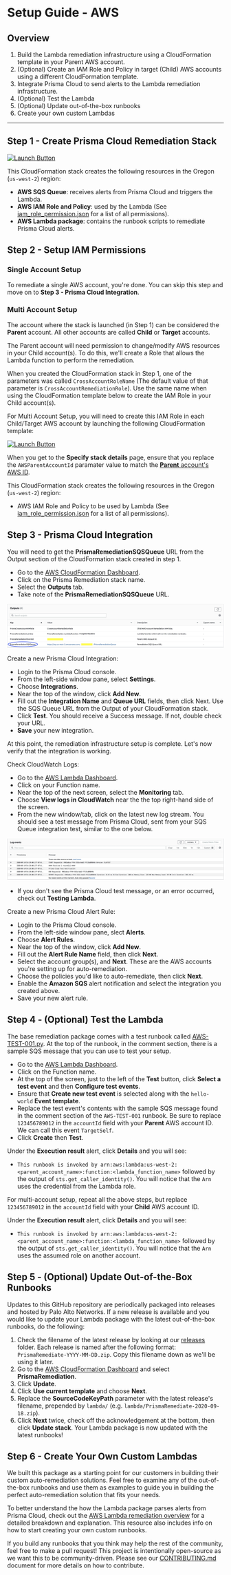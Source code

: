 # Setup Guide - AWS

## Overview

1. Build the Lambda remediation infrastructure using a CloudFormation template in your Parent AWS account.
2. (Optional) Create an IAM Role and Policy in target (Child) AWS accounts using a different CloudFormation template.
3. Integrate Prisma Cloud to send alerts to the Lambda remediation infrastructure.
4. (Optional) Test the Lambda
5. (Optional) Update out-of-the-box runbooks
6. Create your own custom Lambdas

---

## Step 1 - Create Prisma Cloud Remediation Stack

[![Launch Button](https://s3.amazonaws.com/cloudformation-examples/cloudformation-launch-stack.png)](https://console.aws.amazon.com/cloudformation/home?region=us-west-2#/stacks/new?stackName=PrismaRemediation&templateURL=https://prisma-lambda-remediation.s3-us-west-2.amazonaws.com/templates/cloudformation_prisma_template.json)

This CloudFormation stack creates the following resources in the Oregon (`us-west-2`) region:

- **AWS SQS Queue**: receives alerts from Prisma Cloud and triggers the Lambda.
- **AWS IAM Role and Policy**: used by the Lambda (See [iam_role_permission.json](../templates/iam_role_permission.json) for a list of all permissions).
- **AWS Lambda package**: contains the runbook scripts to remediate Prisma Cloud alerts.

## Step 2 - Setup IAM Permissions

### Single Account Setup

To remediate a single AWS account, you're done. You can skip this step and move on to **Step 3 - Prisma Cloud Integration**.

### Multi Account Setup

The account where the stack is launched (in Step 1) can be considered the **Parent** account.  All other accounts are called **Child** or **Target** accounts.

The Parent account will need permission to change/modify AWS resources in your Child account(s).  To do this, we'll create a Role that allows the Lambda function to perform the remediation.

When you created the CloudFormation stack in Step 1, one of the parameters was called `CrossAccountRoleName` (The default value of that parameter is `CrossAccountRemediationRole`). Use the same name when using the CloudFormation template below to create the IAM Role in your Child account(s).

For Multi Account Setup, you will need to create this IAM Role in each Child/Target AWS account by launching the following CloudFormation template:

[![Launch Button](https://s3.amazonaws.com/cloudformation-examples/cloudformation-launch-stack.png)](https://console.aws.amazon.com/cloudformation/home?region=us-west-2#/stacks/new?stackName=PrismaChildRemediationRole&templateURL=https://prisma-lambda-remediation.s3-us-west-2.amazonaws.com/templates/cloudformation_role_template.json)

When you get to the **Specify stack details** page, ensure that you replace the `AWSParentAccountId` paramater value to match the [**Parent** account's AWS ID](https://console.aws.amazon.com/billing/home?#/account).

This CloudFormation stack creates the following resources in the Oregon (`us-west-2`) region:

- AWS IAM Role and Policy to be used by Lambda (See [iam_role_permission.json](../templates/iam_role_permission.json) for a list of all permissions).

## Step 3 - Prisma Cloud Integration

You will need to get the **PrismaRemediationSQSQueue** URL from the Output section of the CloudFormation stack created in step 1.

- Go to the [AWS CloudFormation Dashboard](https://us-west-2.console.aws.amazon.com/cloudformation).
- Click on the Prisma Remediation stack name.
- Select the **Outputs** tab.
- Take note of the **PrismaRemediationSQSQueue** URL.

![Output](../images/cfn_output.jpg)

Create a new Prisma Cloud Integration:

- Login to the Prisma Cloud console.
- From the left-side window pane, select **Settings**.
- Choose **Integrations**.
- Near the top of the window, click **Add New**.
- Fill out the **Integration Name** and **Queue URL** fields, then click Next.  Use the SQS Queue URL from the Output of your CloudFormation stack.
- Click **Test**. You should receive a Success message. If not, double check your URL.
- **Save** your new integration.

At this point, the remediation infrastructure setup is complete. Let's now verify that the integration is working.

Check CloudWatch Logs:

- Go to the [AWS Lambda Dashboard](https://us-west-2.console.aws.amazon.com/lambda).
- Click on your Function name.
- Near the top of the next screen, select the **Monitoring** tab.
- Choose **View logs in CloudWatch** near the the top right-hand side of the screen.
- From the new window/tab, click on the latest new log stream.  You should see a test message from Prisma Cloud, sent from your SQS Queue integration test, similar to the one below.

![Output](../images/logs_output.jpg)

- If you don't see the Prisma Cloud test message, or an error occurred, check out **Testing Lambda**.

Create a new Prisma Cloud Alert Rule:

- Login to the Prisma Cloud console.
- From the left-side window pane, slect **Alerts**.
- Choose **Alert Rules**.
- Near the top of the window, click **Add New**.
- Fill out the **Alert Rule Name** field, then click **Next**.
- Select the account group(s), and **Next**. These are the AWS accounts you're setting up for auto-remediation.
- Choose the policies you'd like to auto-remediate, then click **Next**.
- Enable the **Amazon SQS** alert notification and select the integration you created above.
- Save your new alert rule.

## Step 4 - (Optional) Test the Lambda

The base remediation package comes with a test runbook called [AWS-TEST-001.py](../lambda_package/runbooks/AWS-TEST-001.py). At the top of the runbook, in the comment section, there is a sample SQS message that you can use to test your setup.

- Go to the [AWS Lambda Dashboard](https://us-west-2.console.aws.amazon.com/lambda).
- Click on the Function name.
- At the top of the screen, just to the left of the **Test** button, click **Select a test event** and then **Configure test events**.
- Ensure that **Create new test event** is selected along with the `hello-world` **Event template**.
- Replace the test event's contents with the sample SQS message found in the comment section of the `AWS-TEST-001` runbook. Be sure to replace `123456789012` in the `accountId` field with your **Parent** AWS account ID. We can call this event `TargetSelf`.
- Click **Create** then **Test**.

Under the **Execution result** alert, click **Details** and you will see:

- `This runbook is invoked by arn:aws:lambda:us-west-2:<parent_account_name>:function:<lambda_function_name>`
followed by the output of `sts.get_caller_identity()`. You will notice that the `Arn` uses the credential from the Lambda role.

For multi-account setup, repeat all the above steps, but replace `123456789012` in the `accountId` field with your **Child** AWS account ID.

Under the **Execution result** alert, click **Details** and you will see:

- `This runbook is invoked by arn:aws:lambda:us-west-2:<parent_account_name>:function:<lambda_function_name>`
followed by the output of `sts.get_caller_identity()`. You will notice that the `Arn` uses the assumed role on another account.

## Step 5 - (Optional) Update Out-of-the-Box Runbooks

Updates to this GitHub repository are periodically packaged into releases and hosted by Palo Alto Networks. If a new release is available and you would like to update your Lambda package with the latest out-of-the-box runbooks, do the following:

1. Check the filename of the latest release by looking at our [releases](../releases) folder. Each release is named after the following format: `PrismaRemediate-YYYY-MM-DD.zip`. Copy this filename down as we'll be using it later.
2. Go to the [AWS CloudFormation Dashboard](https://us-west-2.console.aws.amazon.com/cloudformation) and select **PrismaRemediation**.
3. Click **Update**.
4. Click **Use current template** and choose **Next**.
5. Replace the **SourceCodeKeyPath** parameter with the latest release's filename, prepended by `lambda/` (e.g. `lambda/PrismaRemediate-2020-09-18.zip`).
6. Click **Next** twice, check off the acknowledgement at the bottom, then click **Update stack**. Your Lambda package is now updated with the latest runbooks!

## Step 6 - Create Your Own Custom Lambdas

We built this package as a starting point for our customers in building their custom auto-remediation solutions. Feel free to examine any of the out-of-the-box runbooks and use them as examples to guide you in building the perfect auto-remediation solution that fits your needs.

To better understand the how the Lambda package parses alerts from Prisma Cloud, check out the [AWS Lambda remediation overview](../README.md) for a detailed breakdown and explanation. This resource also includes info on how to start creating your own custom runbooks.

If you build any runbooks that you think may help the rest of the community, feel free to make a pull request! This project is intentionally open-source as we want this to be community-driven. Please see our [CONTRIBUTING.md](../../CONTRIBUTING.md) document for more details on how to contribute.
